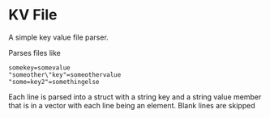 # KV File
A simple key value file parser.

Parses files like 
```
somekey=somevalue
"someother\"key"=someothervalue
"some=key2"=somethingelse
```
Each line is parsed into a struct with a string key and a string value member that is in a vector with each line being an element.  Blank lines are skipped
